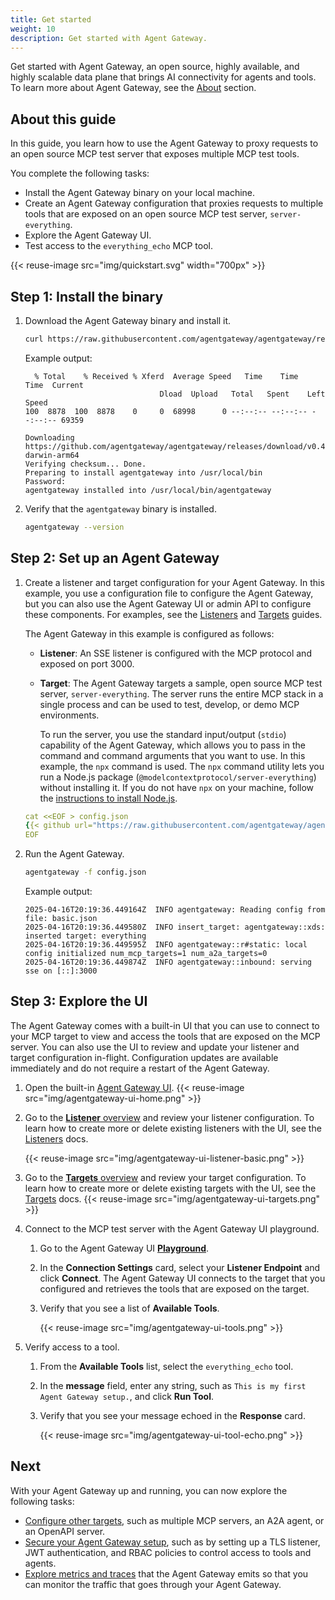 ```yaml
---
title: Get started
weight: 10
description: Get started with Agent Gateway. 
---
```


Get started with Agent Gateway, an open source, highly available, and highly scalable data plane that brings AI connectivity for agents and tools. To learn more about Agent Gateway, see the [About](/docs/about) section. 

## About this guide

In this guide, you learn how to use the Agent Gateway to proxy requests to an open source MCP test server that exposes multiple MCP test tools. 

You complete the following tasks: 
* Install the Agent Gateway binary on your local machine. 
* Create an Agent Gateway configuration that proxies requests to multiple tools that are exposed on an open source MCP test server, `server-everything`. 
* Explore the Agent Gateway UI.
* Test access to the `everything_echo` MCP tool. 

{{< reuse-image src="img/quickstart.svg" width="700px" >}}


## Step 1: Install the binary


1. Download the Agent Gateway binary and install it. 
   ```sh
   curl https://raw.githubusercontent.com/agentgateway/agentgateway/refs/heads/main/common/scripts/get-agentproxy | sh
   ```
   
   Example output: 
   ```
     % Total    % Received % Xferd  Average Speed   Time    Time     Time  Current
                                 Dload  Upload   Total   Spent    Left  Speed
   100  8878  100  8878    0     0  68998      0 --:--:-- --:--:-- --:--:-- 69359

   Downloading https://github.com/agentgateway/agentgateway/releases/download/v0.4.16/agentgateway-darwin-arm64
   Verifying checksum... Done.
   Preparing to install agentgateway into /usr/local/bin
   Password:
   agentgateway installed into /usr/local/bin/agentgateway
   ```

2. Verify that the `agentgateway` binary is installed. 
   ```sh
   agentgateway --version
   ```
   
## Step 2: Set up an Agent Gateway

1. Create a listener and target configuration for your Agent Gateway. In this example, you use a configuration file to configure the Agent Gateway, but you can also use the Agent Gateway UI or admin API to configure these components. For examples, see the [Listeners](/docs/listeners) and [Targets](/docs/targets) guides. 
   
   The Agent Gateway in this example is configured as follows: 
   * **Listener**: An SSE listener is configured with the MCP protocol and exposed on port 3000. 
   * **Target**: The Agent Gateway targets a sample, open source MCP test server, `server-everything`. The server runs the entire MCP stack in a single process and can be used to test, develop, or demo MCP environments. 
   
     To run the server, you use the standard input/output (`stdio`) capability of the Agent Gateway, which allows you to pass in the command and command arguments that you want to use. In this example, the `npx` command is used. The `npx` command utility lets you run a Node.js package (`@modelcontextprotocol/server-everything`) without installing it. If you do not have `npx` on your machine, follow the [instructions to install Node.js](https://nodejs.org/en/download).
   ```yaml
   cat <<EOF > config.json
   {{< github url="https://raw.githubusercontent.com/agentgateway/agentgateway/refs/heads/main/examples/basic/config.json" >}}
   EOF
   ```

2. Run the Agent Gateway. 
   ```sh
   agentgateway -f config.json
   ```
   
   Example output: 
   ```
   2025-04-16T20:19:36.449164Z  INFO agentgateway: Reading config from file: basic.json
   2025-04-16T20:19:36.449580Z  INFO insert_target: agentgateway::xds: inserted target: everything
   2025-04-16T20:19:36.449595Z  INFO agentgateway::r#static: local config initialized num_mcp_targets=1 num_a2a_targets=0
   2025-04-16T20:19:36.449874Z  INFO agentgateway::inbound: serving sse on [::]:3000
   ```

## Step 3: Explore the UI

The Agent Gateway comes with a built-in UI that you can use to connect to your MCP target to view and access the tools that are exposed on the MCP server. You can also use the UI to review and update your listener and target configuration in-flight. Configuration updates are available immediately and do not require a restart of the Agent Gateway.  

1. Open the built-in [Agent Gateway UI](http://localhost:19000).
   {{< reuse-image src="img/agentgateway-ui-home.png" >}}
   
2. Go to the [**Listener** overview](http://localhost:19000/ui/listeners/) and review your listener configuration. To learn how to create more or delete existing listeners with the UI, see the [Listeners](/docs/listeners) docs. 

   {{< reuse-image src="img/agentgateway-ui-listener-basic.png" >}}
   
3. Go to the [**Targets** overview](http://localhost:19000/ui/targets/) and review your target configuration. To learn how to create more or delete existing targets with the UI, see the [Targets](/docs/targets) docs. 
   {{< reuse-image src="img/agentgateway-ui-targets.png" >}}
   
4. Connect to the MCP test server with the Agent Gateway UI playground. 
   1. Go to the Agent Gateway UI [**Playground**](http://localhost:19000/ui/playground/).
   2. In the **Connection Settings** card, select your **Listener Endpoint** and click **Connect**. The Agent Gateway UI connects to the target that you configured and retrieves the tools that are exposed on the target. 
   3. Verify that you see a list of **Available Tools**. 
   
      {{< reuse-image src="img/agentgateway-ui-tools.png" >}}

6. Verify access to a tool. 
   1. From the **Available Tools** list, select the `everything_echo` tool. 
   2. In the **message** field, enter any string, such as `This is my first Agent Gateway setup.`, and click **Run Tool**. 
   3. Verify that you see your message echoed in the **Response** card. 
   
      {{< reuse-image src="img/agentgateway-ui-tool-echo.png" >}}


## Next

With your Agent Gateway up and running, you can now explore the following tasks: 

* [Configure other targets](/docs/targets), such as multiple MCP servers, an A2A agent, or an OpenAPI server. 
* [Secure your Agent Gateway setup](/docs/security), such as by setting up a TLS listener, JWT authentication, and RBAC policies to control access to tools and agents. 
* [Explore metrics and traces](/docs/observability) that the Agent Gateway emits so that you can monitor the traffic that goes through your Agent Gateway. 

